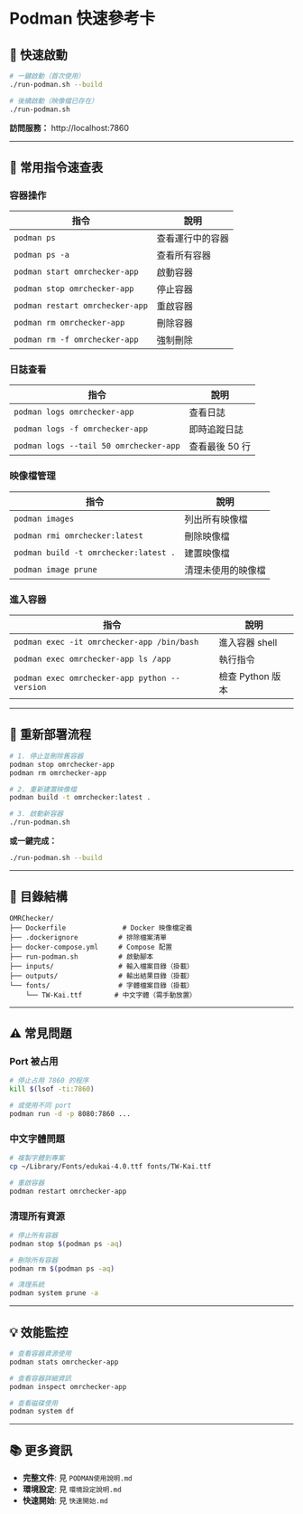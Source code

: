 # Podman 快速參考卡

## 🚀 快速啟動

```bash
# 一鍵啟動（首次使用）
./run-podman.sh --build

# 後續啟動（映像檔已存在）
./run-podman.sh
```

**訪問服務：** http://localhost:7860

---

## 📝 常用指令速查表

### 容器操作

| 指令 | 說明 |
|------|------|
| `podman ps` | 查看運行中的容器 |
| `podman ps -a` | 查看所有容器 |
| `podman start omrchecker-app` | 啟動容器 |
| `podman stop omrchecker-app` | 停止容器 |
| `podman restart omrchecker-app` | 重啟容器 |
| `podman rm omrchecker-app` | 刪除容器 |
| `podman rm -f omrchecker-app` | 強制刪除 |

### 日誌查看

| 指令 | 說明 |
|------|------|
| `podman logs omrchecker-app` | 查看日誌 |
| `podman logs -f omrchecker-app` | 即時追蹤日誌 |
| `podman logs --tail 50 omrchecker-app` | 查看最後 50 行 |

### 映像檔管理

| 指令 | 說明 |
|------|------|
| `podman images` | 列出所有映像檔 |
| `podman rmi omrchecker:latest` | 刪除映像檔 |
| `podman build -t omrchecker:latest .` | 建置映像檔 |
| `podman image prune` | 清理未使用的映像檔 |

### 進入容器

| 指令 | 說明 |
|------|------|
| `podman exec -it omrchecker-app /bin/bash` | 進入容器 shell |
| `podman exec omrchecker-app ls /app` | 執行指令 |
| `podman exec omrchecker-app python --version` | 檢查 Python 版本 |

---

## 🔧 重新部署流程

```bash
# 1. 停止並刪除舊容器
podman stop omrchecker-app
podman rm omrchecker-app

# 2. 重新建置映像檔
podman build -t omrchecker:latest .

# 3. 啟動新容器
./run-podman.sh
```

**或一鍵完成：**
```bash
./run-podman.sh --build
```

---

## 📂 目錄結構

```
OMRChecker/
├── Dockerfile              # Docker 映像檔定義
├── .dockerignore          # 排除檔案清單
├── docker-compose.yml     # Compose 配置
├── run-podman.sh          # 啟動腳本
├── inputs/                # 輸入檔案目錄（掛載）
├── outputs/               # 輸出結果目錄（掛載）
└── fonts/                 # 字體檔案目錄（掛載）
    └── TW-Kai.ttf        # 中文字體（需手動放置）
```

---

## ⚠️ 常見問題

### Port 被占用

```bash
# 停止占用 7860 的程序
kill $(lsof -ti:7860)

# 或使用不同 port
podman run -d -p 8080:7860 ...
```

### 中文字體問題

```bash
# 複製字體到專案
cp ~/Library/Fonts/edukai-4.0.ttf fonts/TW-Kai.ttf

# 重啟容器
podman restart omrchecker-app
```

### 清理所有資源

```bash
# 停止所有容器
podman stop $(podman ps -aq)

# 刪除所有容器
podman rm $(podman ps -aq)

# 清理系統
podman system prune -a
```

---

## 💡 效能監控

```bash
# 查看容器資源使用
podman stats omrchecker-app

# 查看容器詳細資訊
podman inspect omrchecker-app

# 查看磁碟使用
podman system df
```

---

## 📚 更多資訊

- **完整文件**: 見 `PODMAN使用說明.md`
- **環境設定**: 見 `環境設定說明.md`
- **快速開始**: 見 `快速開始.md`
